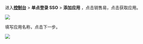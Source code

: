 <IntegrationDetailCard :title="`在 ${$localeConfig.brandName} 中创建应用`">

进入[**控制台**](https://console.genauth.ai) > **单点登录 SSO** > **添加应用** ，点击销售易，点击获取应用。

![](~@imagesZhCn/integration/xiaoshouyi/1-1.png)

填写应用名称，点击下一步。

![](~@imagesZhCn/integration/xiaoshouyi/1-2.png)

</IntegrationDetailCard>
